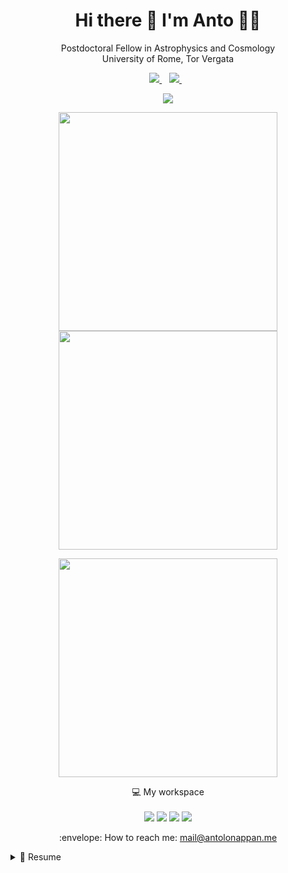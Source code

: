 <h1 align='center'>
  Hi there 👋 I'm Anto 👨‍💻
</h1>

<p align='center'>
  Postdoctoral Fellow in Astrophysics and Cosmology
</br>
  University of Rome, Tor Vergata
</p>



<p align='center'>
  
  <a href="https://www.linkedin.com/in/antoilonappan/">
    <img src="https://img.shields.io/badge/linkedin-%230077B5.svg?&style=for-the-badge&logo=linkedin&logoColor=white" />
  </a>&nbsp;&nbsp;
  <a href="https://www.researchgate.net/profile/Anto-Lonappan">
    <img src="https://img.shields.io/badge/researchgate-%23E4405F.svg?&style=for-the-badge&logo=researchgate&logoColor=white" />        
  </a>&nbsp;&nbsp;
  
</p>

<p align='center'>
 <a href="https://wakatime.com"><img src="https://wakatime.com/share/@antolonappan/150dd789-a9be-4f71-9d68-83dc5bf9e63f.png" /></a>
</p>

<p align='center'>
  <a href="https://wakatime.com"><img src="https://wakatime.com/share/@antolonappan/5ace9b81-f14f-4764-8f9f-8f0c3bbe30b8.png" width="350"></a>
  <a href="https://wakatime.com"><img src="https://wakatime.com/share/@antolonappan/b89d6770-c767-4044-af1d-14a554a7aade.png" width="350" ></a>
</p>


<p align='center'>
<a href="#"><img src="https://github-readme-stats.vercel.app/api?username=antolonappan&show_icons=true&count_private=true&theme=dark" width="350"></a>
</p>

<p align='center'>
  💻 My workspace<br/><br/>
  <img src="https://img.shields.io/badge/MAC-%230078D6.svg?&style=for-the-badge&logo=apple&logoColor=white" />
  <img src="https://img.shields.io/badge/VPS-CONTABO-%230071C5.svg?&style=for-the-badge&logo=linuxcontainers&logoColor=white" />
  <img src="https://img.shields.io/badge/SC-NERSC-%230071C5.svg?&style=for-the-badge&logo=amazonec2&logoColor=white" />
  <img src="https://img.shields.io/badge/SC-CINECA-%230071C5.svg?&style=for-the-badge&logo=amazonec2&logoColor=white" />
</p>

<p align='center'>
  :envelope: How to reach me: <a href='mailto:mail@antolonappan.me'>mail@antolonappan.me</a>
</p>

<details>
  <summary>📃 Resume</summary>


## Education

- :mortar_board:  **Ph.D in Astrophysics and Cosmology**\
📆 2018 - 2022\
📍 **SISSA** - Trieste, Italy

- :blue_book:  **M.Sc in Physics**\
📆 2014 - 2016\
📍 **SB College,Mahatma Gandhi University** - Kerala, India

- :orange_book:  **B.Sc in Physics**\
📆 2010 - 2013\
📍 **SB College,Mahatma Gandhi University** - Kerala, India

## Experience
- :office:  **Postdoctoral Fellow**\
📆 2022 - \
📍 **University of Rome** - Tor Vergata, Rome.

- :office:  **Visiting Researcher**\
📆 2022 - 2022\
📍 **KAVLI-IPMU, University of Tokyo** - Tokyo,Japan

- :office:  **Junior Research Fellow**\
📆 2016-2017\
📍 **Presidency University** - Kolkatta, India

- :office:  **Project Student**\
📆 2016-2017\
📍 **Center for Theoretical Physics,JMI** - New Delhi, India


</details>
